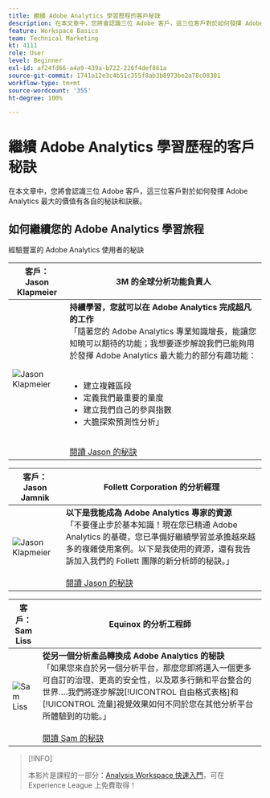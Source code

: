 ```yaml
---
title: 繼續 Adobe Analytics 學習歷程的客戶秘訣
description: 在本文章中，您將會認識三位 Adobe 客戶，這三位客戶對於如何發揮 Adobe Analytics 最大的價值有各自的秘訣和訣竅。
feature: Workspace Basics
team: Technical Marketing
kt: 4111
role: User
level: Beginner
exl-id: af24fd66-a4a9-439a-b722-226f4def861a
source-git-commit: 1741a12e3c4b51c355f8ab3b8973be2a78c08301
workflow-type: tm+mt
source-wordcount: '355'
ht-degree: 100%

---
```


# 繼續 Adobe Analytics 學習歷程的客戶秘訣

在本文章中，您將會認識三位 Adobe 客戶，這三位客戶對於如何發揮 Adobe Analytics 最大的價值有各自的秘訣和訣竅。

## 如何繼續您的 Adobe Analytics 學習旅程

經驗豐富的 Adobe Analytics 使用者的秘訣

| 客戶：<br>Jason Klapmeier | 3M 的全球分析功能負責人 |
|------------|------------|
| ![Jason Klapmeier](assets/jasonklapmeier.jpg) | **持續學習，您就可以在 Adobe Analytics 完成超凡的工作** <br> 「隨著您的 Adobe Analytics 專業知識增長，能讓您知曉可以期待的功能；我想要逐步解說我們已能夠用於發揮 Adobe Analytics 最大能力的部分有趣功能：<br><br><ul><li>建立複雜區段</li><li>定義我們最重要的量度</li><li>建立我們自己的參與指數</li><li>大膽探索預測性分析」</li></ul><br>[閱讀 Jason 的秘訣](https://experienceleaguecommunities.adobe.com/t5/Adobe-Analytics-Discussions/Incredible-Things-You-Can-Do-in-Adobe-Analytics/td-p/354333) |

| 客戶：<br>Jason Jamnik | Follett Corporation 的分析經理 |
|------------|------------|
| ![Jason Klapmeier](assets/jasonjamnik.jpg) | **以下是我能成為 Adobe Analytics 專家的資源** <br> 「不要僅止步於基本知識！現在您已精通 Adobe Analytics 的基礎，您已準備好繼續學習並承擔越來越多的複雜使用案例。以下是我使用的資源，還有我告訴加入我們的 Follett 團隊的新分析師的秘訣。」<br><br>[閱讀 Jason 的秘訣](https://experienceleaguecommunities.adobe.com/t5/Adobe-Analytics-Discussions/Here-are-the-resources-I-used-to-become-an-expert-at-using-Adobe/m-p/354226) |

| 客戶：<br>Sam Liss | Equinox 的分析工程師 |
|------------|------------|
| ![Sam Liss](assets/samliss.jpg) | **從另一個分析產品轉換成 Adobe Analytics 的秘訣** <br>「如果您來自於另一個分析平台，那麼您即將邁入一個更多可自訂的治理、更高的安全性，以及眾多行銷和平台整合的世界….我們將逐步解說[!UICONTROL 自由格式表格]和[!UICONTROL 流量]視覺效果如何不同於您在其他分析平台所體驗到的功能。」<br><br>[閱讀 Sam 的秘訣](https://experienceleaguecommunities.adobe.com/t5/Adobe-Analytics-Discussions/An-Analyst-s-Quick-Start-Guide-Switching-to-Adobe/td-p/354312) |

>[!INFO]
>
> 本影片是課程的一部分：[Analysis Workspace 快速入門](https://experienceleague.adobe.com/?recommended=Analytics-U-1-2020.1.workspace)，可在 Experience League 上免費取得！
